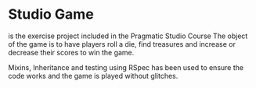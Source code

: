 # Studio Game 
is the exercise project included in the Pragmatic Studio Course
The object of the game is to have players roll a die, find treasures and increase or decrease their scores to win 
the game.

Mixins, Inheritance and testing using RSpec has been used to ensure the code works and the game is played without glitches.
